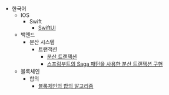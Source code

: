 - 한국어
    - IOS
        - Swift
            - [SwiftUI](/%ED%95%9C%EA%B5%AD%EC%96%B4/IOS/Swift/SwiftUI.md)
    - 백엔드
        - 분산 시스템
            - 트랜잭션
                - [분산 트랜잭션](/%ED%95%9C%EA%B5%AD%EC%96%B4/%EB%B0%B1%EC%97%94%EB%93%9C/%EB%B6%84%EC%82%B0%20%EC%8B%9C%EC%8A%A4%ED%85%9C/%ED%8A%B8%EB%9E%9C%EC%9E%AD%EC%85%98/%EB%B6%84%EC%82%B0%20%ED%8A%B8%EB%9E%9C%EC%9E%AD%EC%85%98.md)
                - [스프링부트의 Saga 패턴을 사용한 분산 트랜잭션 구현](/%ED%95%9C%EA%B5%AD%EC%96%B4/%EB%B0%B1%EC%97%94%EB%93%9C/%EB%B6%84%EC%82%B0%20%EC%8B%9C%EC%8A%A4%ED%85%9C/%ED%8A%B8%EB%9E%9C%EC%9E%AD%EC%85%98/%EC%8A%A4%ED%94%84%EB%A7%81%EB%B6%80%ED%8A%B8%EC%9D%98%20Saga%20%ED%8C%A8%ED%84%B4%EC%9D%84%20%EC%82%AC%EC%9A%A9%ED%95%9C%20%EB%B6%84%EC%82%B0%20%ED%8A%B8%EB%9E%9C%EC%9E%AD%EC%85%98%20%EA%B5%AC%ED%98%84.md)
    - 블록체인
        - 합의
            - [블록체인의 합의 알고리즘](/%ED%95%9C%EA%B5%AD%EC%96%B4/%EB%B8%94%EB%A1%9D%EC%B2%B4%EC%9D%B8/%ED%95%A9%EC%9D%98/%EB%B8%94%EB%A1%9D%EC%B2%B4%EC%9D%B8%EC%9D%98%20%ED%95%A9%EC%9D%98%20%EC%95%8C%EA%B3%A0%EB%A6%AC%EC%A6%98.md)